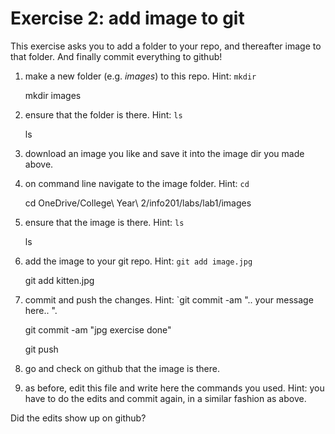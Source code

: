# Exercise 2: add image to git

This exercise asks you to add a folder to your repo, and thereafter
image to that folder.  And finally commit everything to github!

1. make a new folder (e.g. _images_) to this repo.  Hint: `mkdir`

   mkdir images

2. ensure that the folder is there.  Hint: `ls`

   ls

3. download an image you like and save it into the image dir you made
   above.
   
4. on command line navigate to the image folder.  Hint: `cd`

   cd OneDrive/College\ Year\ 2/info201/labs/lab1/images

5. ensure that the image is there.  Hint: `ls`
   
   ls

6. add the image to your git repo.  Hint: `git add image.jpg`

   git add kitten.jpg

7. commit and push the changes.  Hint: `git commit -am ".. your
   message here.. ".
   
   git commit -am "jpg exercise done"
   
   git push
   
8. go and check on github that the image is there.

9. as before, edit this file and write here the commands you used.
   Hint: you have to do the edits and commit again, in a similar
   fashion as above.

Did the edits show up on github?
